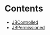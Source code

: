 

# Contents
- [JBControlled](JBControlled.sol/abstract.JBControlled.md)
- [JBPermissioned](JBPermissioned.sol/abstract.JBPermissioned.md)
